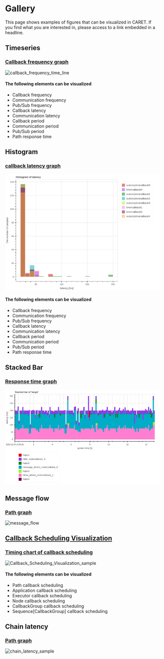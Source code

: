 # Gallery

This page shows examples of figures that can be visualized in CARET.
If you find what you are interested in, please access to a link embedded in a headline.

## Timeseries

### [Callback frequency graph](./visualization/frequency/index.md)

![callback_frequency_time_line](./imgs/callback_frequency_time_line.png)

#### The following elements can be visualized

- Callback frequency
- Communication frequency
- Pub/Sub frequency
- Callback latency
- Communication latency
- Callback period
- Communication period
- Pub/Sub period
- Path response time

## Histogram

### [callback latency graph](./visualization/latency/index.md)

![callback_latency_histogram](./imgs/callback_latency_histogram.png)

#### The following elements can be visualized

- Callback frequency
- Communication frequency
- Pub/Sub frequency
- Callback latency
- Communication latency
- Callback period
- Communication period
- Pub/Sub period
- Path response time

## Stacked Bar

### [Response time graph](./visualization/path/response_time.md)

![response_time_stacked_bar_all](./imgs/response_time_stacked_bar_all.png)

## Message flow

### [Path graph](./visualization/path/message_flow.md)

![message_flow](./imgs/message_flow_sample.png)

## [Callback Scheduling Visualization](./visualization/scheduling/callback.md)

### [Timing chart of callback scheduling](./visualization/scheduling/callback.md)

![Callback_Scheduling_Visualization_sample](./visualization/imgs/callback_scheduling_executor.png)

#### The following elements can be visualized

- Path callback scheduling
- Application callback scheduling
- Executor callback scheduling
- Node callback scheduling
- CallbackGroup callback scheduling
- Sequence[CallbackGroup] callback scheduling

## Chain latency

### [Path graph](./visualization/path/chain_latency.md)

![chain_latency_sample](./imgs/chain_latency_sample.png)
